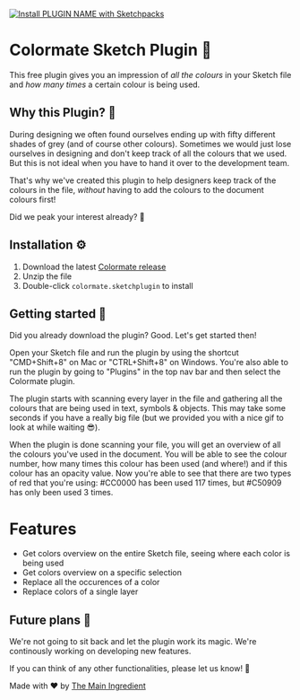 [![Install PLUGIN NAME with Sketchpacks](http://sketchpacks-com.s3.amazonaws.com/assets/badges/sketchpacks-badge-install.png "Install Colormate with Sketchpacks")](https://sketchpacks.com/themainingredient/colormate/install)

# Colormate Sketch Plugin 🌈

This free plugin gives you an impression of _all the colours_ in your Sketch file and _how many times_ a certain colour is being used.

## Why this Plugin? 🤔

During designing we often found ourselves ending up with fifty different shades of grey (and of course other colours). Sometimes we would just lose ourselves in designing and don't keep track of all the colours that we used. But this is not ideal when you have to hand it over to the development team. 

That's why we've created this plugin to help designers keep track of the colours in the file, _without_ having to add the colours to the document colours first!

Did we peak your interest already? 🧐

## Installation ⚙️

1. Download the latest [Colormate release](https://api.sketchpacks.com/v1/plugins/com.colormate.plugin/download)
2. Unzip the file
3. Double-click `colormate.sketchplugin` to install

## Getting started 💪

Did you already download the plugin? Good. Let's get started then!

Open your Sketch file and run the plugin by using the shortcut "CMD+Shift+8" on Mac or "CTRL+Shift+8" on Windows. You're also able to run the plugin by going to "Plugins" in the top nav bar and then select the Colormate plugin.

The plugin starts with scanning every layer in the file and gathering all the colours that are being used in text, symbols & objects. This may take some seconds if you have a really big file (but we provided you with a nice gif to look at while waiting 😎).

When the plugin is done scanning your file, you will get an overview of all the colours you've used in the document. You will be able to see the colour number, how many times this colour has been used (and where!) and if this colour has an opacity value. Now you're able to see that there are two types of red that you're using: #CC0000 has been used 117 times, but #C50909 has only been used 3 times.


# Features
- Get colors overview on the entire Sketch file, seeing where each color is being used
- Get colors overview on a specific selection
- Replace all the occurences of a color
- Replace colors of a single layer

## Future plans 🚀

We're not going to sit back and let the plugin work its magic. We're continously working on developing new features.

If you can think of any other functionalities, please let us know! 🤩

Made with ❤️ by [The Main Ingredient](https://themainingredient.co)
